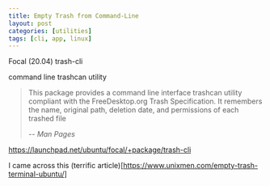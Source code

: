 ```yaml
---
title: Empty Trash from Command-Line
layout: post
categories: [utilities]
tags: [cli, app, linux]
---
```




Focal (20.04) trash-cli

command line trashcan utility

<blockquote cite="https://manpages.ubuntu.com/manpages/xenial/man1/trash.1.html"><p>This package provides a command line interface trashcan utility compliant with the FreeDesktop.org Trash Specification. It remembers the name, original path, deletion date, and permissions of each trashed file</p><footer>-- <cite>Man Pages</cite></footer></blockquote>

https://launchpad.net/ubuntu/focal/+package/trash-cli

I came across this (terrific article)[https://www.unixmen.com/empty-trash-terminal-ubuntu/] 

